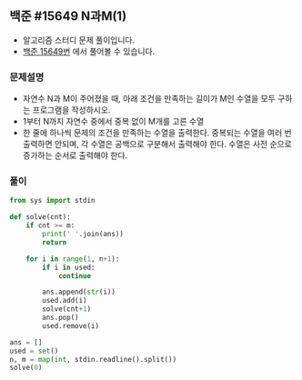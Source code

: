 ## 백준 #15649 N과M(1)

- 알고리즘 스터디 문제 풀이입니다.
- [백준 15649번](https://www.acmicpc.net/problem/15649) 에서 풀어볼 수 있습니다.

### 문제설명

- 자연수 N과 M이 주어졌을 때, 아래 조건을 만족하는 길이가 M인 수열을 모두 구하는 프로그램을 작성하시오.
- 1부터 N까지 자연수 중에서 중복 없이 M개를 고른 수열
- 한 줄에 하나씩 문제의 조건을 만족하는 수열을 출력한다. 중복되는 수열을 여러 번 출력하면 안되며, 각 수열은 공백으로 구분해서 출력해야 한다. 수열은 사전 순으로 증가하는 순서로 출력해야 한다.

### 풀이

```python
from sys import stdin

def solve(cnt):
    if cnt >= m:
        print(' '.join(ans))
        return

    for i in range(1, n+1):
        if i in used:
            continue

        ans.append(str(i))
        used.add(i)
        solve(cnt+1)
        ans.pop()
        used.remove(i)

ans = []
used = set()
n, m = map(int, stdin.readline().split())
solve(0)
```
